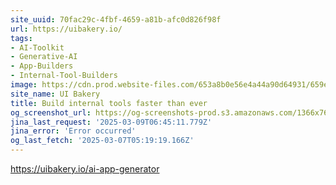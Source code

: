 ```yaml
---
site_uuid: 70fac29c-4fbf-4659-a81b-afc0d826f98f
url: https://uibakery.io/
tags:
- AI-Toolkit
- Generative-AI
- App-Builders
- Internal-Tool-Builders
image: https://cdn.prod.website-files.com/653a8b0e56e4a44a90d64931/659ed2f56dbcf48f729b3094_UIb%20(2).png
site_name: UI Bakery
title: Build internal tools faster than ever
og_screenshot_url: https://og-screenshots-prod.s3.amazonaws.com/1366x768/80/false/502afb5e36da691bbe35bc7a53dca9e5d25db9302f35b31e9d01b1bfdef46971.jpeg
jina_last_request: '2025-03-09T06:45:11.779Z'
jina_error: 'Error occurred'
og_last_fetch: '2025-03-07T05:19:19.166Z'
---
```

https://uibakery.io/ai-app-generator
